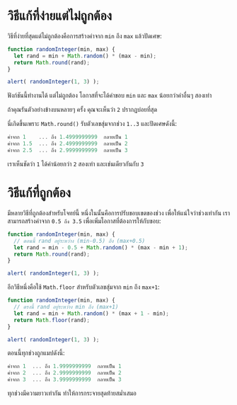 # วิธีแก้ที่ง่ายแต่ไม่ถูกต้อง

วิธีที่ง่ายที่สุดแต่ไม่ถูกต้องคือการสร้างค่าจาก `min` ถึง `max` แล้วปัดเศษ:

```js run
function randomInteger(min, max) {
  let rand = min + Math.random() * (max - min); 
  return Math.round(rand);
}

alert( randomInteger(1, 3) );
```

ฟังก์ชันนี้ทำงานได้ แต่ไม่ถูกต้อง โอกาสที่จะได้ค่าขอบ `min` และ `max` น้อยกว่าค่าอื่นๆ สองเท่า

ถ้าคุณรันตัวอย่างข้างบนหลายๆ ครั้ง คุณจะเห็นว่า `2` ปรากฏบ่อยที่สุด

นี่เกิดขึ้นเพราะ `Math.round()` รับตัวเลขสุ่มจากช่วง `1..3` และปัดเศษดังนี้:

```js no-beautify
ค่าจาก 1    ... ถึง 1.4999999999  กลายเป็น 1
ค่าจาก 1.5  ... ถึง 2.4999999999  กลายเป็น 2
ค่าจาก 2.5  ... ถึง 2.9999999999  กลายเป็น 3
```

เราเห็นชัดว่า `1` ได้ค่าน้อยกว่า `2` สองเท่า และเช่นเดียวกันกับ `3`

# วิธีแก้ที่ถูกต้อง

มีหลายวิธีที่ถูกต้องสำหรับโจทย์นี้ หนึ่งในนั้นคือการปรับขอบเขตของช่วง เพื่อให้แน่ใจว่าช่วงเท่ากัน เราสามารถสร้างค่าจาก `0.5 ถึง 3.5` เพื่อเพิ่มโอกาสที่ต้องการให้กับขอบ:

```js run
function randomInteger(min, max) {
  // ตอนนี้ rand อยู่ระหว่าง (min-0.5) ถึง (max+0.5)
  let rand = min - 0.5 + Math.random() * (max - min + 1);
  return Math.round(rand);
}

alert( randomInteger(1, 3) );
```

อีกวิธีหนึ่งคือใช้ `Math.floor` สำหรับตัวเลขสุ่มจาก `min` ถึง `max+1`:

```js run
function randomInteger(min, max) {
  // ตรงนี้ rand อยู่ระหว่าง min ถึง (max+1)
  let rand = min + Math.random() * (max + 1 - min);
  return Math.floor(rand);
}

alert( randomInteger(1, 3) );
```

ตอนนี้ทุกช่วงถูกแมปดังนี้:

```js no-beautify
ค่าจาก 1  ... ถึง 1.9999999999  กลายเป็น 1
ค่าจาก 2  ... ถึง 2.9999999999  กลายเป็น 2
ค่าจาก 3  ... ถึง 3.9999999999  กลายเป็น 3
```

ทุกช่วงมีความยาวเท่ากัน ทำให้การกระจายสุดท้ายสม่ำเสมอ
